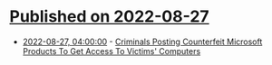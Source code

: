 # [Published on 2022-08-27](index.md)

* [2022-08-27, 04:00:00](https://yro.slashdot.org/story/22/08/26/1823253/criminals-posting-counterfeit-microsoft-products-to-get-access-to-victims-computers?utm_source=rss1.0mainlinkanon&utm_medium=feed) - [Criminals Posting Counterfeit Microsoft Products To Get Access To Victims' Computers](https://yro.slashdot.org/story/22/08/26/1823253/criminals-posting-counterfeit-microsoft-products-to-get-access-to-victims-computers?utm_source=rss1.0mainlinkanon&utm_medium=feed)
